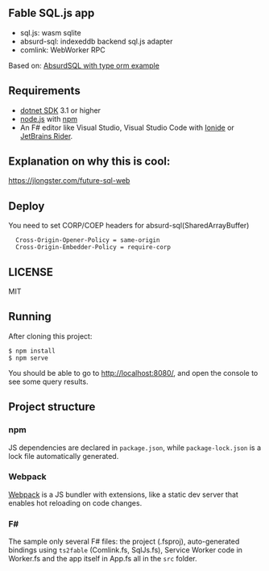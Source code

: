 ## Fable SQL.js app

- sql.js: wasm sqlite
- absurd-sql: indexeddb backend sql.js adapter
- comlink: WebWorker RPC

Based on:
[AbsurdSQL with type orm example](https://github.com/mizchi/absurd-sql-example-with-typeorm)

## Requirements

* [dotnet SDK](https://www.microsoft.com/net/download/core) 3.1 or higher
* [node.js](https://nodejs.org) with [npm](https://www.npmjs.com/)
* An F# editor like Visual Studio, Visual Studio Code with [Ionide](http://ionide.io/) or [JetBrains Rider](https://www.jetbrains.com/rider/).


## Explanation on why this is cool:

https://jlongster.com/future-sql-web

## Deploy

You need to set CORP/COEP headers for absurd-sql(SharedArrayBuffer)

```
  Cross-Origin-Opener-Policy = same-origin
  Cross-Origin-Embedder-Policy = require-corp
```

## LICENSE

MIT

## Running

After cloning this project:

```
$ npm install
$ npm serve
```

You should be able to go to [http://localhost:8080/](http://localhost:8080/), and open the console to see some query results.


## Project structure

### npm

JS dependencies are declared in `package.json`, while `package-lock.json` is a lock file automatically generated.

### Webpack

[Webpack](https://webpack.js.org) is a JS bundler with extensions, like a static dev server that enables hot reloading on code changes.

### F#

The sample only several F# files: the project (.fsproj), auto-generated bindings using `ts2fable` (Comlink.fs, SqlJs.fs), Service Worker code in Worker.fs and the app itself in App.fs all in the `src` folder.
